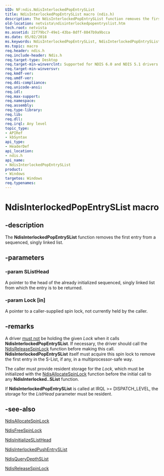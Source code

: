 ```yaml
---
UID: NF:ndis.NdisInterlockedPopEntrySList
title: NdisInterlockedPopEntrySList macro (ndis.h)
description: The NdisInterlockedPopEntrySList function removes the first entry from a sequenced, singly linked list.
old-location: netvista\ndisinterlockedpopentryslist.htm
tech.root: netvista
ms.assetid: 22f79bc7-49e1-43ba-8dff-8847b9a9bcca
ms.date: 05/02/2018
ms.keywords: NdisInterlockedPopEntrySList, NdisInterlockedPopEntrySList macro [Network Drivers Starting with Windows Vista], ndis/NdisInterlockedPopEntrySList, ndis_interlocked_ref_5e66ef00-4498-4599-be50-f21ef676d032.xml, netvista.ndisinterlockedpopentryslist
ms.topic: macro
req.header: ndis.h
req.include-header: Ndis.h
req.target-type: Desktop
req.target-min-winverclnt: Supported for NDIS 6.0 and NDIS 5.1 drivers (see    NdisInterlockedPopEntrySList   (NDIS 5.1)) in Windows Vista. Supported for NDIS 5.1 drivers (see    NdisInterlockedPopEntrySList   (NDIS 5.1)) in Windows XP.
req.target-min-winversvr: 
req.kmdf-ver: 
req.umdf-ver: 
req.ddi-compliance: 
req.unicode-ansi: 
req.idl: 
req.max-support: 
req.namespace: 
req.assembly: 
req.type-library: 
req.lib: 
req.dll: 
req.irql: Any level
topic_type:
- APIRef
- kbSyntax
api_type:
- HeaderDef
api_location:
- ndis.h
api_name:
- NdisInterlockedPopEntrySList
product:
- Windows
targetos: Windows
req.typenames: 
---
```


# NdisInterlockedPopEntrySList macro


## -description


The
  <b>NdisInterlockedPopEntrySList</b> function removes the first entry from a sequenced, singly linked
  list.


## -parameters




### -param SListHead

A pointer to the head of the already initialized sequenced, singly linked list from which the
     entry is to be returned.


### -param Lock [in]

A pointer to a caller-supplied spin lock, not currently held by the caller.


## -remarks



A driver 
    <u>must not</u> be holding the given 
    <i>Lock</i> when it calls 
    <b>NdisInterlockedPopEntrySList</b>. If necessary, the driver should call the 
    <a href="https://msdn.microsoft.com/library/windows/hardware/ff564524">NdisReleaseSpinLock</a> function before
    making this call. 
    <b>NdisInterlockedPopEntrySList</b> itself must acquire this spin lock to remove the first entry in the
    S-List, if any, in a multiprocessor-safe way.

The caller must provide resident storage for the 
    <i>Lock</i>, which must be initialized with the 
    <a href="https://msdn.microsoft.com/library/windows/hardware/ff561617">NdisAllocateSpinLock</a> function before
    the initial call to any 
    <b>NdisInterlocked..SList</b> function.

If 
    <b>NdisInterlockedPopEntrySList</b> is called at IRQL &gt;= DISPATCH_LEVEL, the storage for the 
    <i>ListHead</i> parameter must be resident.




## -see-also




<a href="https://msdn.microsoft.com/library/windows/hardware/ff561617">NdisAllocateSpinLock</a>



<a href="https://msdn.microsoft.com/library/windows/hardware/ff562602">NdisFreeSpinLock</a>



<a href="https://msdn.microsoft.com/library/windows/hardware/ff562739">NdisInitializeSListHead</a>



<a href="https://msdn.microsoft.com/155604e9-45f6-4dd2-9373-90f689713c1a">
   NdisInterlockedPushEntrySList</a>



<a href="https://msdn.microsoft.com/library/windows/hardware/ff563753">NdisQueryDepthSList</a>



<a href="https://msdn.microsoft.com/library/windows/hardware/ff564524">NdisReleaseSpinLock</a>
 

 

